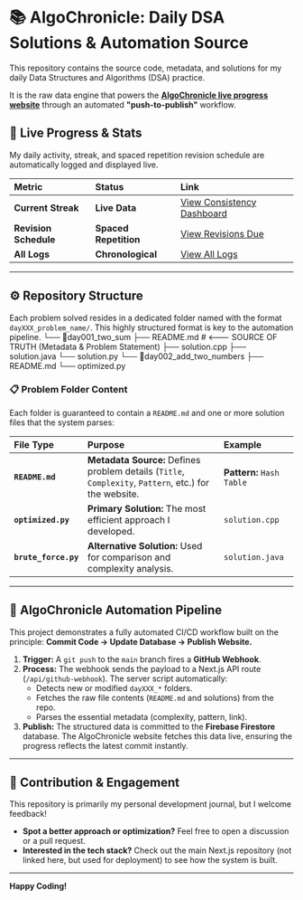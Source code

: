 # 📚 AlgoChronicle: Daily DSA Solutions & Automation Source

This repository contains the source code, metadata, and solutions for my daily Data Structures and Algorithms (DSA) practice.

It is the raw data engine that powers the **[AlgoChronicle live progress website](https://algochronicle.vercel.app/)** through an automated **"push-to-publish"** workflow.

## 🚀 Live Progress & Stats

My daily activity, streak, and spaced repetition revision schedule are automatically logged and displayed live.

| Metric                | Status                | Link                                                                       |
| :-------------------- | :-------------------- | :------------------------------------------------------------------------- |
| **Current Streak**    | **Live Data**         | [View Consistency Dashboard](https://algochronicle.vercel.app/consistency) |
| **Revision Schedule** | **Spaced Repetition** | [View Revisions Due](https://algochronicle.vercel.app/revisions)           |
| **All Logs**          | **Chronological**     | [View All Logs](https://algochronicle.vercel.app/)                         |

---

## ⚙️ Repository Structure

Each problem solved resides in a dedicated folder named with the format `dayXXX_problem_name/`. This highly structured format is key to the automation pipeline.
└── 📁day001_two_sum ├── README.md # <--- SOURCE OF TRUTH (Metadata & Problem Statement) ├── solution.cpp ├── solution.java └── solution.py └── 📁day002_add_two_numbers ├── README.md └── optimized.py

### 📋 Problem Folder Content

Each folder is guaranteed to contain a `README.md` and one or more solution files that the system parses:

| File Type            | Purpose                                                                                                | Example                   |
| :------------------- | :----------------------------------------------------------------------------------------------------- | :------------------------ |
| **`README.md`**      | **Metadata Source:** Defines problem details (`Title`, `Complexity`, `Pattern`, etc.) for the website. | **Pattern:** `Hash Table` |
| **`optimized.py`**   | **Primary Solution:** The most efficient approach I developed.                                         | `solution.cpp`            |
| **`brute_force.py`** | **Alternative Solution:** Used for comparison and complexity analysis.                                 | `solution.java`           |

---

## 🧠 AlgoChronicle Automation Pipeline

This project demonstrates a fully automated CI/CD workflow built on the principle: **Commit Code $\rightarrow$ Update Database $\rightarrow$ Publish Website.**

1.  **Trigger:** A `git push` to the `main` branch fires a **GitHub Webhook**.
2.  **Process:** The webhook sends the payload to a Next.js API route (`/api/github-webhook`). The server script automatically:
    - Detects new or modified `dayXXX_*` folders.
    - Fetches the raw file contents (`README.md` and solutions) from the repo.
    - Parses the essential metadata (complexity, pattern, link).
3.  **Publish:** The structured data is committed to the **Firebase Firestore** database. The AlgoChronicle website fetches this data live, ensuring the progress reflects the latest commit instantly.

---

## 🤝 Contribution & Engagement

This repository is primarily my personal development journal, but I welcome feedback!

- **Spot a better approach or optimization?** Feel free to open a discussion or a pull request.
- **Interested in the tech stack?** Check out the main Next.js repository (not linked here, but used for deployment) to see how the system is built.

---

**Happy Coding!**
